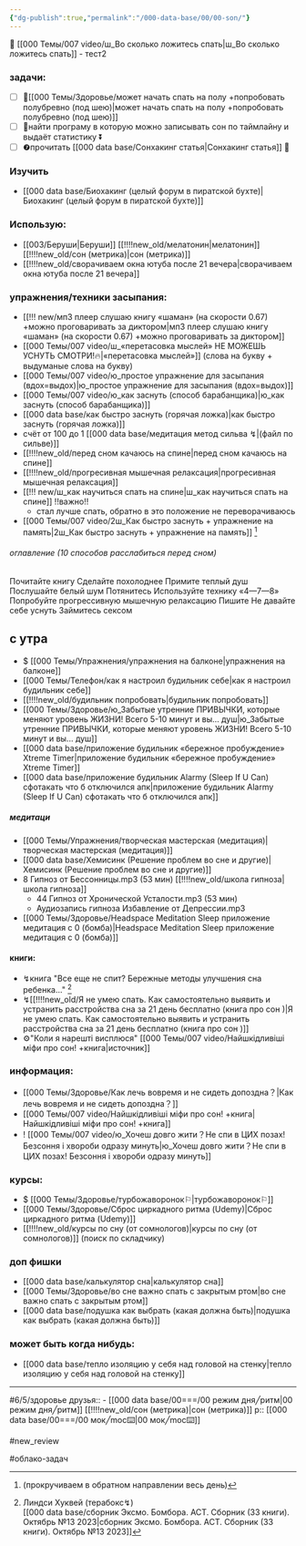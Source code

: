 ```yaml
---
{"dg-publish":true,"permalink":"/000-data-base/00/00-son/"}
---
```


📐 [[000 Темы/007 video/ш_Во сколько ложитесь спать\|ш_Во сколько ложитесь спать]] - тест2
### задачи:
- [ ] 📆[[000 Темы/Здоровье/может начать спать на полу +попробовать полубревно (под шею)\|может начать спать на полу +попробовать полубревно (под шею)]]
- [ ] 🦄найти програму в которую можно записывать сон по таймлайну и выдаёт статистику ⏬
- [ ] ❼прочитать  [[000 data base/Сонхакинг статья\|Сонхакинг статья]] 🔽
### Изучить
- [[000 data base/Биохакинг (целый форум в пиратской бухте)\|Биохакинг (целый форум в пиратской бухте)]]


### Использую: 
- [[003/Беруши\|Беруши]]   [[!!!!new_old/мелатонин\|мелатонин]]   [[!!!!new_old/сон (метрика)\|сон (метрика)]]
- [[!!!!new_old/сворачиваем окна ютуба после 21 вечера\|сворачиваем окна ютуба после 21 вечера]]
### упражнения/техники засыпания:
- [[!!! new/мп3 плеер слушаю книгу «шаман» (на скорости 0.67) +можно проговаривать за диктором\|мп3 плеер слушаю книгу «шаман» (на скорости 0.67) +можно проговаривать за диктором]]  
- [[000 Темы/007 video/ш_«перетасовка мыслей» НЕ МОЖЕШЬ УСНУТЬ СМОТРИ!🔥\|«перетасовка мыслей»]] (слова на букву + выдуманые слова на букву)
- [[000 Темы/007 video/ю_простое упражнение для засыпания (вдох=выдох)\|ю_простое упражнение для засыпания (вдох=выдох)]]
- [[000 Темы/007 video/ю_как заснуть (способ барабанщика)\|ю_как заснуть (способ барабанщика)]]
- [[000 data base/как быстро заснуть (горячая ложка)\|как быстро заснуть (горячая ложка)]]
- счёт от 100 до 1 [[000 data base/медитация метод сильва ↯\|(файл по сильве)]]
- [[!!!!new_old/перед сном качаюсь на спине\|перед сном качаюсь на спине]]
- [[!!!!new_old/прогресивная мышечная релаксация\|прогресивная мышечная релаксация]]
- [[!!! new/ш_как научиться спать на спине\|ш_как научиться спать на спине]] !!важно!!
	- стал лучше спать, обратно в это положение не переворачиваюсь
- [[000 Темы/007 video/2ш_Как быстро заснуть + упражнение на память\|2ш_Как быстро заснуть + упражнение на память]] [^2]  

<div class="transclusion internal-embed is-loaded"><div class="markdown-embed">



###### оглавление (10 способов расслабиться перед сном)
Почитайте книгу
Сделайте похолоднее
Примите теплый душ
Послушайте белый шум
Потянитесь
Используйте технику «4⁠—⁠7⁠—⁠8»
Попробуйте прогрессивную мышечную релаксацию
Пишите
Не давайте себе уснуть
Займитесь сексом




</div></div>

## с утра
- $ [[000 Темы/Упражнения/упражнения на балконе\|упражнения на балконе]]
- [[000 Темы/Телефон/как я настроил будильник себе\|как я настроил будильник себе]] 
- [[!!!!new_old/будильник попробовать\|будильник попробовать]]
- [[000 Темы/Здоровье/ю_Забытые утренние ПРИВЫЧКИ, которые меняют уровень ЖИЗНИ! Всего 5-10 минут и вы... душ\|ю_Забытые утренние ПРИВЫЧКИ, которые меняют уровень ЖИЗНИ! Всего 5-10 минут и вы... душ]] 
- [[000 data base/приложение будильник «бережное пробуждение» Xtreme Timer\|приложение будильник «бережное пробуждение» Xtreme Timer]]
- [[000 data base/приложение будильник Alarmy (Sleep If U Can) сфотакать что б отключился апк\|приложение будильник Alarmy (Sleep If U Can) сфотакать что б отключился апк]]
##### медитаци
- [[000 Темы/Упражнения/творческая мастерская (медитация)\|творческая мастерская (медитация)]]
- [[000 data base/Хемисинк (Решение проблем во сне и другие)\|Хемисинк (Решение проблем во сне и другие)]]
- 8 Гипноз от Бессонницы.mp3 (53 мин) [[!!!!new_old/школа гипноза\|школа гипноза]] 
	- 44 Гипноз от  Хронической Усталости.mp3 (53 мин)
	- Аудиозапись гипноза Избавление от Депрессии.mp3
- [[000 Темы/Здоровье/Headspace Meditation  Sleep приложение медитация с 0 (бомба)\|Headspace Meditation  Sleep приложение медитация с 0 (бомба)]]
#### книги:
- ↯книга "Все еще не спит? Бережные методы улучшения сна ребенка..."  [^1]
- ↯[[!!!!new_old/Я не умею спать. Как самостоятельно выявить и устранить расстройства сна за 21 день бесплатно (книга про сон )\|Я не умею спать. Как самостоятельно выявить и устранить расстройства сна за 21 день бесплатно (книга про сон )]] 
- ⚙"Коли я нарешті висплюся" [[000 Темы/007 video/Найшкідливіші міфи про сон! +книга\|источник]]






### информация:
- [[000 Темы/Здоровье/Как лечь вовремя и не сидеть допоздна？\|Как лечь вовремя и не сидеть допоздна？]]
- [[000 Темы/007 video/Найшкідливіші міфи про сон! +книга\|Найшкідливіші міфи про сон! +книга]] 
- ! [[000 Темы/007 video/ю_Хочеш довго жити？Не спи в ЦИХ позах! Безсоння і хвороби одразу минуть\|ю_Хочеш довго жити？Не спи в ЦИХ позах! Безсоння і хвороби одразу минуть]]


### курсы:
- $ [[000 Темы/Здоровье/турбожаворонок⚐\|турбожаворонок⚐]]
- [[000 Темы/Здоровье/Сброс циркадного ритма  (Udemy)\|Сброс циркадного ритма  (Udemy)]]
- [[!!!!new_old/курсы по сну (от сомнологов)\|курсы по сну (от сомнологов)]] (поиск по складчику)


### доп фишки
- [[000 data base/калькулятор сна\|калькулятор сна]]
- [[000 Темы/Здоровье/во сне важно спать с закрытым ртом\|во сне важно спать с закрытым ртом]]
- [[000 data base/подушка как выбрать (какая должна быть)\|подушка как выбрать (какая должна быть)]]




### может быть когда нибудь:
- [[000 data base/тепло изоляцию у себя над головой на стенку\|тепло изоляцию у себя над головой на стенку]]














---




#6/5/здоровье 
друзья:: - [[000 data base/00===/00 режим дня╱ритм\|00 режим дня╱ритм]]  [[!!!!new_old/сон (метрика)\|сон (метрика)]] 
р:: [[000 data base/00===/00 мок╱moc⌨️\|00 мок╱moc⌨️]]

#new_review

[^1]: Линдси Хуквей (терабокс↯)  
	[[000 data base/сборник Эксмо. Бомбора. АСТ. Сборник (33 книги). Октябрь №13 2023\|сборник Эксмо. Бомбора. АСТ. Сборник (33 книги). Октябрь №13 2023]]

[^2]: (прокручиваем в обратном направлении весь день)

#облако-задач